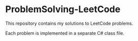 # ProblemSolving-LeetCode

This repository contains my solutions to LeetCode problems. 

Each problem is implemented in a separate C# class file.
